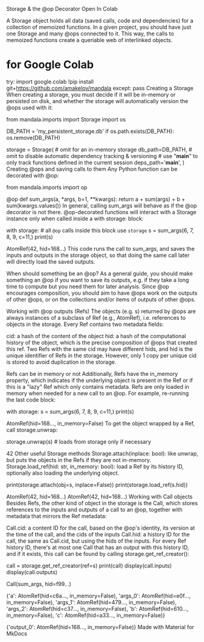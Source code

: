 Storage & the @op Decorator
Open In Colab

A Storage object holds all data (saved calls, code and dependencies) for a collection of memoized functions. In a given project, you should have just one Storage and many @ops connected to it. This way, the calls to memoized functions create a queriable web of interlinked objects.


# for Google Colab
try:
    import google.colab
    !pip install git+https://github.com/amakelov/mandala
except:
    pass
Creating a Storage
When creating a storage, you must decide if it will be in-memory or persisted on disk, and whether the storage will automatically version the @ops used with it:


from mandala.imports import Storage
import os

DB_PATH = 'my_persistent_storage.db'
if os.path.exists(DB_PATH):
    os.remove(DB_PATH)

storage = Storage(
    # omit for an in-memory storage
    db_path=DB_PATH,
    # omit to disable automatic dependency tracking & versioning
    # use "__main__" to only track functions defined in the current session
    deps_path='__main__', 
)
Creating @ops and saving calls to them
Any Python function can be decorated with @op:


from mandala.imports import op

@op 
def sum_args(a, *args, b=1, **kwargs):
    return a + sum(args) + b + sum(kwargs.values())
In general, calling sum_args will behave as if the @op decorator is not there. @op-decorated functions will interact with a Storage instance only when called inside a with storage: block:


with storage: # all `@op` calls inside this block use `storage`
    s = sum_args(6, 7, 8, 9, c=11,)
    print(s)

AtomRef(42, hid=168...)
This code runs the call to sum_args, and saves the inputs and outputs in the storage object, so that doing the same call later will directly load the saved outputs.

When should something be an @op?
As a general guide, you should make something an @op if you want to save its outputs, e.g. if they take a long time to compute but you need them for later analysis. Since @op encourages composition, you should aim to have @ops work on the outputs of other @ops, or on the collections and/or items of outputs of other @ops.

Working with @op outputs (Refs)
The objects (e.g. s) returned by @ops are always instances of a subclass of Ref (e.g., AtomRef), i.e. references to objects in the storage. Every Ref contains two metadata fields:

cid: a hash of the content of the object
hid: a hash of the computational history of the object, which is the precise composition of @ops that created this ref.
Two Refs with the same cid may have different hids, and hid is the unique identifier of Refs in the storage. However, only 1 copy per unique cid is stored to avoid duplication in the storage.

Refs can be in memory or not
Additionally, Refs have the in_memory property, which indicates if the underlying object is present in the Ref or if this is a "lazy" Ref which only contains metadata. Refs are only loaded in memory when needed for a new call to an @op. For example, re-running the last code block:


with storage: 
    s = sum_args(6, 7, 8, 9, c=11,)
    print(s)

AtomRef(hid=168..., in_memory=False)
To get the object wrapped by a Ref, call storage.unwrap:


storage.unwrap(s) # loads from storage only if necessary

42
Other useful Storage methods
Storage.attach(inplace: bool): like unwrap, but puts the objects in the Refs if they are not in-memory.
Storage.load_ref(hid: str, in_memory: bool): load a Ref by its history ID, optionally also loading the underlying object.

print(storage.attach(obj=s, inplace=False))
print(storage.load_ref(s.hid))

AtomRef(42, hid=168...)
AtomRef(42, hid=168...)
Working with Call objects
Besides Refs, the other kind of object in the storage is the Call, which stores references to the inputs and outputs of a call to an @op, together with metadata that mirrors the Ref metadata:

Call.cid: a content ID for the call, based on the @op's identity, its version at the time of the call, and the cids of the inputs
Call.hid: a history ID for the call, the same as Call.cid, but using the hids of the inputs.
For every Ref history ID, there's at most one Call that has an output with this history ID, and if it exists, this call can be found by calling storage.get_ref_creator():


call = storage.get_ref_creator(ref=s)
print(call)
display(call.inputs)
display(call.outputs)

Call(sum_args, hid=f99...)



{'a': AtomRef(hid=c6a..., in_memory=False),
 'args_0': AtomRef(hid=e0f..., in_memory=False),
 'args_1': AtomRef(hid=479..., in_memory=False),
 'args_2': AtomRef(hid=c37..., in_memory=False),
 'b': AtomRef(hid=610..., in_memory=False),
 'c': AtomRef(hid=a33..., in_memory=False)}



{'output_0': AtomRef(hid=168..., in_memory=False)}
Made with Material for MkDocs